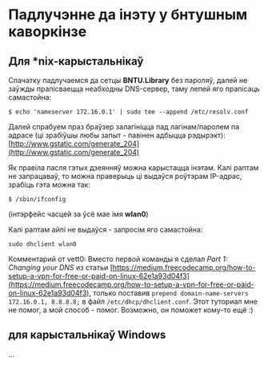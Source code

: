 # Падлучэнне да інэту у бнтушным каворкінзе
## Для *nix-карыстальнікаў

Спачатку падлучаемся да сетцы **BNTU.Library** без пароляў, далей не заўжды прапісваецца неабходны DNS-сервер, таму лепей яго прапісаць самастойна:

```
$ echo 'nameserver 172.16.0.1' | sudo tee --append /etc/resolv.conf
```

Далей спрабуем праз браўзер залагініцца пад лагінам/паролем па адрасе (ці зрабіўшы любы запыт - павінен адбыцца рэдырэкт):
[http://www.gstatic.com/generate_204](http://www.gstatic.com/generate_204)

Як правіла пасля гэтых дзеянняў можна карыстацца інэтам. Калі раптам не запрацаваў, то можна праверыць ці выдаўся роўтэрам IP-адрас, зрабіць гэта можна так:

```
$ /sbin/ifconfig
```
(інтэрфейс часцей за ўсё мае імя **wlan0**)

Калі раптам айпі не выдаўся - запросім яго самастойна:

```
sudo dhclient wlan0
```

Комментарий от vett0:
Вместо первой команды я сделал *Part 1: Changing your DNS* из статьи [https://medium.freecodecamp.org/how-to-setup-a-vpn-for-free-or-paid-on-linux-62e1a93d04f3](https://medium.freecodecamp.org/how-to-setup-a-vpn-for-free-or-paid-on-linux-62e1a93d04f3), только поставив `prepend domain-name-servers 172.16.0.1, 8.8.8.8;` в файл `/etc/dhcp/dhclient.conf`. Этот туториал мне не помог, а мой способ - помог. Возможно, он поможет кому-то ещё :)

## для карыстальнікаў Windows

...
